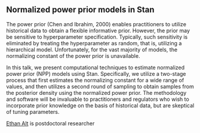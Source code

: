 ## Normalized power prior models in Stan

The power prior (Chen and Ibrahim, 2000) enables practitioners to utilize historical data to obtain a flexible informative prior. However, the prior may be sensitive to hyperparameter specification. Typically, such sensitivity is eliminated by treating the hyperparameter as random, that is, utilizing a hierarchical model. Unfortunately, for the vast majority of models, the normalizing constant of the power prior is unavailable.

In this talk, we present computational techniques to estimate normalized power prior (NPP) models using Stan. Specifically, we utilize a two-stage process that first estimates the normalizing constant for a wide range of values, and then utilizes a second round of sampling to obtain samples from the posterior density using the normalized power prior. The methodology and software will be invaluable to practitioners and regulators who wish to incorporate prior knowledge on the basis of historical data, but are skeptical of tuning parameters.

[Ethan Alt](https://www.linkedin.com/in/ethanalt/) is postdoctoral researcher 

